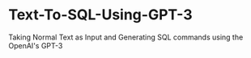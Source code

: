 # Text-To-SQL-Using-GPT-3
Taking Normal Text as Input and Generating SQL commands using the OpenAI's GPT-3
